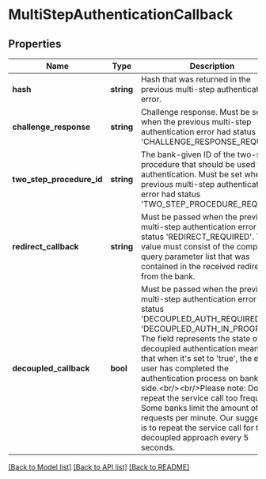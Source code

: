 # MultiStepAuthenticationCallback

## Properties
Name | Type | Description | Notes
------------ | ------------- | ------------- | -------------
**hash** | **string** | Hash that was returned in the previous multi-step authentication error. | 
**challenge_response** | **string** | Challenge response. Must be set when the previous multi-step authentication error had status &#39;CHALLENGE_RESPONSE_REQUIRED. | [optional] 
**two_step_procedure_id** | **string** | The bank-given ID of the two-step-procedure that should be used for authentication. Must be set when the previous multi-step authentication error had status &#39;TWO_STEP_PROCEDURE_REQUIRED. | [optional] 
**redirect_callback** | **string** | Must be passed when the previous multi-step authentication error had status &#39;REDIRECT_REQUIRED&#39;. The value must consist of the complete query parameter list that was contained in the received redirect from the bank. | [optional] 
**decoupled_callback** | **bool** | Must be passed when the previous multi-step authentication error had status &#39;DECOUPLED_AUTH_REQUIRED&#39; or &#39;DECOUPLED_AUTH_IN_PROGRESS&#39;. The field represents the state of the decoupled authentication meaning that when it&#39;s set to &#39;true&#39;, the end-user has completed the authentication process on bank&#39;s side.&lt;br/&gt;&lt;br/&gt;Please note: Don&#39;t repeat the service call too frequently. Some banks limit the amount of requests per minute. Our suggestion is to repeat the service call for the decoupled approach every 5 seconds. | [optional] 

[[Back to Model list]](../README.md#documentation-for-models) [[Back to API list]](../README.md#documentation-for-api-endpoints) [[Back to README]](../README.md)


